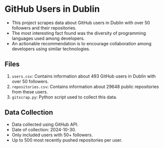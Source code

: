 # GitHub Users in Dublin

- This project scrapes data about GitHub users in Dublin with over 50 followers and their repositories.
- The most interesting fact found was the diversity of programming languages used among developers.
- An actionable recommendation is to encourage collaboration among developers using similar technologies.

## Files

1. `users.csv`: Contains information about 493 GitHub users in Dublin with over 50 followers.
2. `repositories.csv`: Contains information about 29648 public repositories from these users.
3. `gitscrap.py`: Python script used to collect this data.

## Data Collection

- Data collected using GitHub API.
- Date of collection: 2024-10-30.
- Only included users with 50+ followers.
- Up to 500 most recently pushed repositories per user.
